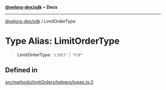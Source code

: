 [**@velora-dex/sdk**](../README.md) • **Docs**

***

[@velora-dex/sdk](../globals.md) / LimitOrderType

# Type Alias: LimitOrderType

> **LimitOrderType**: `"LIMIT"` \| `"P2P"`

## Defined in

[src/methods/limitOrders/helpers/types.ts:3](https://github.com/VeloraDEX/sdk/blob/master/src/methods/limitOrders/helpers/types.ts#L3)
